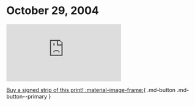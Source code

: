 # October 29, 2004

![](https://www.achewood.com/comic.php?date=10292004)

[Buy a signed strip of this print! :material-image-frame:](https://achewood-holiday-pop-up.myshopify.com/products/strip#10292004){ .md-button .md-button--primary }

